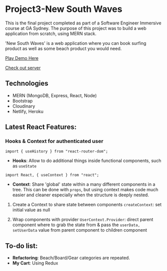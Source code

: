 # Project3-New South Waves

This is the final project completed as part of a Software Engineer Immersive course at GA Sydney. The purpose of this project was to build a web application from scratch, using MERN stack.

'New South Waves' is a web application where you can book surfing product as well as some beach product you would need.

[Play Demo Here](https://newsouthwaves.netlify.app)

[Check out server](https://github.com/soojinhong91/project3-server)

## Technologies

- MERN (MongoDB, Express, React, Node)
- Bootstrap
- Cloudinary
- Netlify, Heroku

## Latest React Features:

### Hooks & Context for authenticated user

`import { useHistory } from "react-router-dom";`

- **Hooks**: Allow to do additional things inside functional components, such as `useState`

`import React, { useContext } from "react";`

- **Context**: Share 'global' state within a many different components in a tree. This can be done with `props`, but using context makes code much easier and cleaner especially when the structure is deeply nested.

1. Create a Context to share state between components
   `createContext`: set initial value as null

1. Wrap components with provider
   `UserContext.Provider`: direct parent component where to grab the state from & pass the `userData, setUserData` value from parent component to children component

## To-do list:

- **Refactoring**: Beach/Board/Gear categories are repeated.
- **My Cart**: Using Redux
